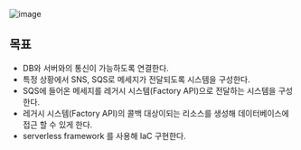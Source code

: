 ![image](https://github.com/LYQook/devops-04-Project3/assets/126463472/462a8eeb-97a8-4b56-8589-135ab1d4c600)


## 목표
- DB와 서버와의 통신이 가능하도록 연결한다.
- 특정 상황에서 SNS, SQS로 메세지가 전달되도록 시스템을 구성한다.
- SQS에 들어온 메세지를 레거시 시스템(Factory API)으로 전달하는 시스템을 구성한다.
- 레거시 시스템(Factory API)의 콜백 대상이되는 리소스를 생성해 데이터베이스에 접근 할 수 있게 한다.
- serverless framework 를 사용해 IaC 구현한다.
